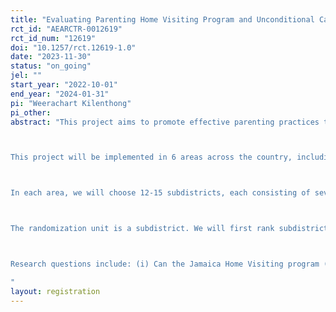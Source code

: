 ```yaml
---
title: "Evaluating Parenting Home Visiting Program and Unconditional Cash Transfer in Thailand"
rct_id: "AEARCTR-0012619"
rct_id_num: "12619"
doi: "10.1257/rct.12619-1.0"
date: "2023-11-30"
status: "on_going"
jel: ""
start_year: "2022-10-01"
end_year: "2024-01-31"
pi: "Weerachart Kilenthong"
pi_other:
abstract: "This project aims to promote effective parenting practices through the Jamaica Home Visiting program (Reach Up), and compare the effect with a monetary transfer.

This project will be implemented in 6 areas across the country, including Chiang Mai in the north, Khon Kean in the northeast, Mahasarakham and Kalasin in the northeast, Lop Buri in the central, Nakhon Nayok in the central, and Pattaluk and Songkla in the south. Note that the northeast is the poorest region while the south is where a significant fraction of the population is Muslim.

In each area, we will choose 12-15 subdistricts, each consisting of several villages. Each subdistrict has at least one childcare center, which usually consists of two levels of classes: (1) class of younger children (2-3 years of age at the beginning of the academic year, 16th of May) and (2) class of older children (4-3 years of age). Since the Reach Up program applies to children no older than 4 years old, we randomly chose our sample from the younger class only (except childcare centers with only mixed-age classrooms). 

The randomization unit is a subdistrict. We will first rank subdistricts by the number of potential samples in the subdistrict and then form groups of three based on the ranking. We randomly assigned each group to the control and two treatment groups. 

Research questions include: (i) Can the Jamaica Home Visiting program (Reach Up) improve child skills; (ii) can the Jamaica Home Visiting program (Reach Up) improve parenting quality/investment; (iii) can the monetary transfer improve child skills; (iv) can the monetary transfer increase parental investment.
"
layout: registration
---
```


